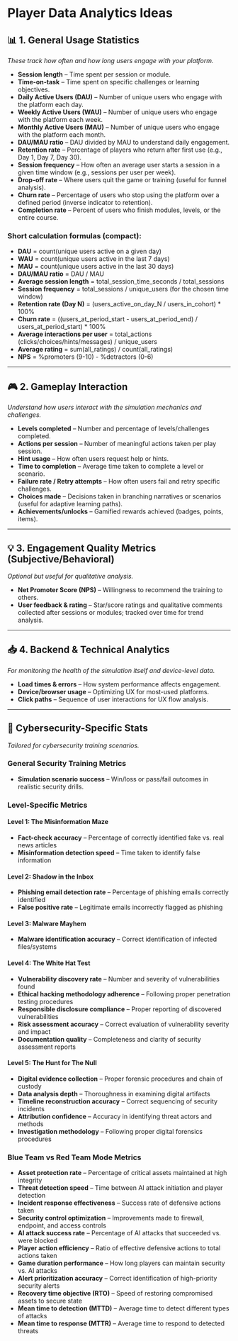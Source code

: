 # Player Data Analytics Ideas

## 📊 1. General Usage Statistics
*These track how often and how long users engage with your platform.*

- **Session length** – Time spent per session or module.  
- **Time-on-task** – Time spent on specific challenges or learning objectives.  
- **Daily Active Users (DAU)** – Number of unique users who engage with the platform each day.
- **Weekly Active Users (WAU)** – Number of unique users who engage with the platform each week.
- **Monthly Active Users (MAU)** – Number of unique users who engage with the platform each month.
- **DAU/MAU ratio** – DAU divided by MAU to understand daily engagement.  
- **Retention rate** – Percentage of players who return after first use (e.g., Day 1, Day 7, Day 30).  
- **Session frequency** – How often an average user starts a session in a given time window (e.g., sessions per user per week).
- **Drop-off rate** – Where users quit the game or training (useful for funnel analysis).  
- **Churn rate** – Percentage of users who stop using the platform over a defined period (inverse indicator to retention).
- **Completion rate** – Percent of users who finish modules, levels, or the entire course.  

### Short calculation formulas (compact):

- **DAU** = count(unique users active on a given day)
- **WAU** = count(unique users active in the last 7 days)
- **MAU** = count(unique users active in the last 30 days)
- **DAU/MAU ratio** = DAU / MAU
- **Average session length** = total_session_time_seconds / total_sessions
- **Session frequency** = total_sessions / unique_users (for the chosen time window)
- **Retention rate (Day N)** = (users_active_on_day_N / users_in_cohort) * 100%
- **Churn rate** = ((users_at_period_start - users_at_period_end) / users_at_period_start) * 100%
- **Average interactions per user** = total_actions (clicks/choices/hints/messages) / unique_users
- **Average rating** = sum(all_ratings) / count(all_ratings)
- **NPS** = %promoters (9-10) - %detractors (0-6)

---

## 🎮 2. Gameplay Interaction
*Understand how users interact with the simulation mechanics and challenges.*

- **Levels completed** – Number and percentage of levels/challenges completed.  
- **Actions per session** – Number of meaningful actions taken per play session.  
- **Hint usage** – How often users request help or hints.  
- **Time to completion** – Average time taken to complete a level or scenario.  
- **Failure rate / Retry attempts** – How often users fail and retry specific challenges.  
- **Choices made** – Decisions taken in branching narratives or scenarios (useful for adaptive learning paths).  
- **Achievements/unlocks** – Gamified rewards achieved (badges, points, items).  

---

## 💡 3. Engagement Quality Metrics (Subjective/Behavioral)
*Optional but useful for qualitative analysis.*

- **Net Promoter Score (NPS)** – Willingness to recommend the training to others.  
- **User feedback & rating** – Star/score ratings and qualitative comments collected after sessions or modules; tracked over time for trend analysis.

---

## 📥 4. Backend & Technical Analytics
*For monitoring the health of the simulation itself and device-level data.*

- **Load times & errors** – How system performance affects engagement.  
- **Device/browser usage** – Optimizing UX for most-used platforms.  
- **Click paths** – Sequence of user interactions for UX flow analysis.  

---

## 🧪 Cybersecurity-Specific Stats
*Tailored for cybersecurity training scenarios.*

### General Security Training Metrics
- **Simulation scenario success** – Win/loss or pass/fail outcomes in realistic security drills.

### Level-Specific Metrics

#### Level 1: The Misinformation Maze
- **Fact-check accuracy** – Percentage of correctly identified fake vs. real news articles
- **Misinformation detection speed** – Time taken to identify false information

#### Level 2: Shadow in the Inbox
- **Phishing email detection rate** – Percentage of phishing emails correctly identified
- **False positive rate** – Legitimate emails incorrectly flagged as phishing

#### Level 3: Malware Mayhem
- **Malware identification accuracy** – Correct identification of infected files/systems

#### Level 4: The White Hat Test
- **Vulnerability discovery rate** – Number and severity of vulnerabilities found
- **Ethical hacking methodology adherence** – Following proper penetration testing procedures
- **Responsible disclosure compliance** – Proper reporting of discovered vulnerabilities
- **Risk assessment accuracy** – Correct evaluation of vulnerability severity and impact
- **Documentation quality** – Completeness and clarity of security assessment reports

#### Level 5: The Hunt for The Null
- **Digital evidence collection** – Proper forensic procedures and chain of custody
- **Data analysis depth** – Thoroughness in examining digital artifacts
- **Timeline reconstruction accuracy** – Correct sequencing of security incidents
- **Attribution confidence** – Accuracy in identifying threat actors and methods
- **Investigation methodology** – Following proper digital forensics procedures

### Blue Team vs Red Team Mode Metrics
- **Asset protection rate** – Percentage of critical assets maintained at high integrity
- **Threat detection speed** – Time between AI attack initiation and player detection
- **Incident response effectiveness** – Success rate of defensive actions taken
- **Security control optimization** – Improvements made to firewall, endpoint, and access controls
- **AI attack success rate** – Percentage of AI attacks that succeeded vs. were blocked
- **Player action efficiency** – Ratio of effective defensive actions to total actions taken
- **Game duration performance** – How long players can maintain security vs. AI attacks
- **Alert prioritization accuracy** – Correct identification of high-priority security alerts
- **Recovery time objective (RTO)** – Speed of restoring compromised assets to secure state
- **Mean time to detection (MTTD)** – Average time to detect different types of attacks
- **Mean time to response (MTTR)** – Average time to respond to detected threats  
